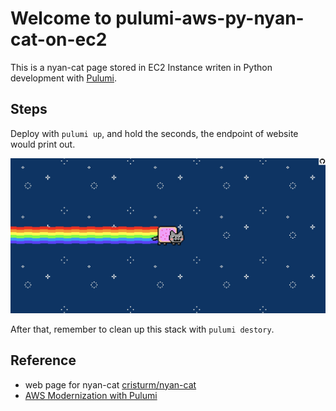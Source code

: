 # Welcome to pulumi-aws-py-nyan-cat-on-ec2

This is a nyan-cat page stored in EC2 Instance writen in Python development with [Pulumi](https://www.pulumi.com/).

## Steps

Deploy with `pulumi up`, and hold the seconds, the endpoint of website would print out.

![nyan-cat](./images/nyan-cat.jpg)

After that, remember to clean up this stack with `pulumi destory`.

## Reference

* web page for nyan-cat [cristurm/nyan-cat](https://github.com/cristurm/nyan-cat)
* [AWS Modernization with Pulumi](https://pulumi.awsworkshop.io/)
